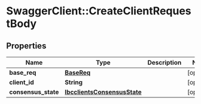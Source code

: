 # SwaggerClient::CreateClientRequestBody

## Properties
Name | Type | Description | Notes
------------ | ------------- | ------------- | -------------
**base_req** | [**BaseReq**](BaseReq.md) |  | [optional] 
**client_id** | **String** |  | [optional] 
**consensus_state** | [**IbcclientsConsensusState**](IbcclientsConsensusState.md) |  | [optional] 


